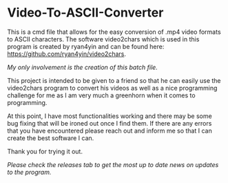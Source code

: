# Video-To-ASCII-Converter
This is a cmd file that allows for the easy conversion of .mp4 video formats to ASCII characters.
The software video2chars which is used in this program is created by ryan4yin and can be found here: https://github.com/ryan4yin/video2chars.

*My only involvement is the creation of this batch file.*

This project is intended to be given to a friend so that he can easily use the video2chars program to convert his videos as well as a nice programming challenge for me as I am very much a greenhorn when it comes to programming.

At this point, I have most functionalities working and there may be some bug fixing that will be ironed out once I find them.
If there are any errors that you have encountered please reach out and inform me so that I can create the best software I can.

Thank you for trying it out.

*Please check the releases tab to get the most up to date news on updates to the program.*
